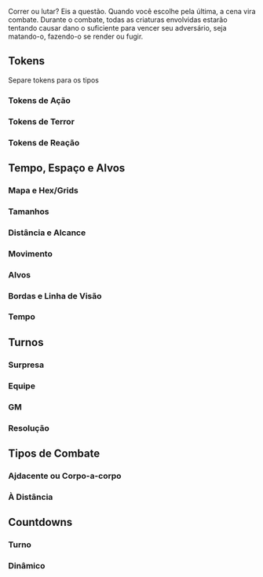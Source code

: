 Correr ou lutar? Eis a questão. Quando você escolhe pela última, a cena vira combate. Durante o combate, todas as criaturas envolvidas estarão tentando causar dano o suficiente para vencer seu adversário, seja matando-o, fazendo-o se render ou fugir.

## Tokens

Separe tokens para os tipos

### Tokens de Ação

### Tokens de Terror

### Tokens de Reação

## Tempo, Espaço e Alvos

### Mapa e Hex/Grids

### Tamanhos

### Distância e Alcance

### Movimento

### Alvos

### Bordas e Linha de Visão

### Tempo

## Turnos

### Surpresa
### Equipe
### GM
### Resolução

## Tipos de Combate

### Ajdacente ou Corpo-a-corpo
### À Distância

## Countdowns
### Turno
### Dinâmico

